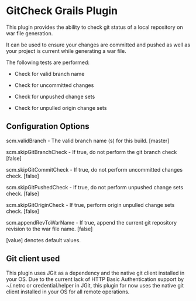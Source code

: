 GitCheck Grails Plugin
======================

This plugin provides the ability to check git status of a local repository on
war file generation.

It can be used to ensure your changes are committed and pushed as well as your
project is current while generating a war file.



The following tests are performed:



-   Check for valid branch name

-   Check for uncommitted changes

-   Check for unpushed change sets

-   Check for unpulled origin change sets



Configuration Options
---------------------



scm.validBranch - The valid branch name (s) for this build. [master]

scm.skipGitBranchCheck - If true, do not perform the git branch check [false]

scm.skipGitCommitCheck - If true, do not perform uncommitted changes check. [false]

scm.skipGitPushedCheck - If true, do not perform unpushed change sets check. [false]

scm.skipGitOriginCheck - If true, perform origin unpulled change sets check. [false]

scm.appendRevToWarName - If true, append the current git repository revision to the war file name. [false]



[value] denotes default values.



Git client used
---------------

This plugin uses JGit as a dependency and the native git client installed in your OS.
Due to the current lack of HTTP Basic Authentication support by ~/.netrc or
credential.helper in JGit, this plugin for now uses the native git client installed in your OS for all
remote operations.








